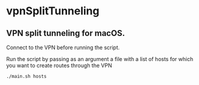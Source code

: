 # vpnSplitTunneling

## VPN split tunneling for macOS. 

Connect to the VPN before running the script. 

Run the script by passing as an argument a file with a list of hosts for which you want to create routes through the VPN

`./main.sh hosts`
